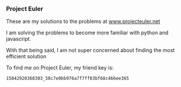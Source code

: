 ### Project Euler

These are my solutions to the problems at www.projecteuler.net

I am solving the problems to become more familiar with python and javascript.

With that being said, I am not super concerned about finding the most efficient solution

To find me on Project Euler, my friend key is:

<code>15842920368303_58c7e0bb976a7f7ff03bf68c466ee365</code>

